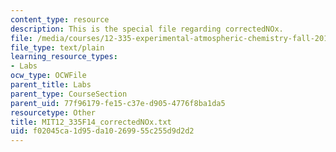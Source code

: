 ```yaml
---
content_type: resource
description: This is the special file regarding correctedNOx.
file: /media/courses/12-335-experimental-atmospheric-chemistry-fall-2014/f02045ca1d95da10269955c255d9d2d2_MIT12_335F14_correctedNOx.txt
file_type: text/plain
learning_resource_types:
- Labs
ocw_type: OCWFile
parent_title: Labs
parent_type: CourseSection
parent_uid: 77f96179-fe15-c37e-d905-4776f8ba1da5
resourcetype: Other
title: MIT12_335F14_correctedNOx.txt
uid: f02045ca-1d95-da10-2699-55c255d9d2d2
---
```

